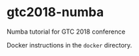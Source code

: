 # gtc2018-numba
Numba tutorial for GTC 2018 conference

Docker instructions in the `docker` directory.
